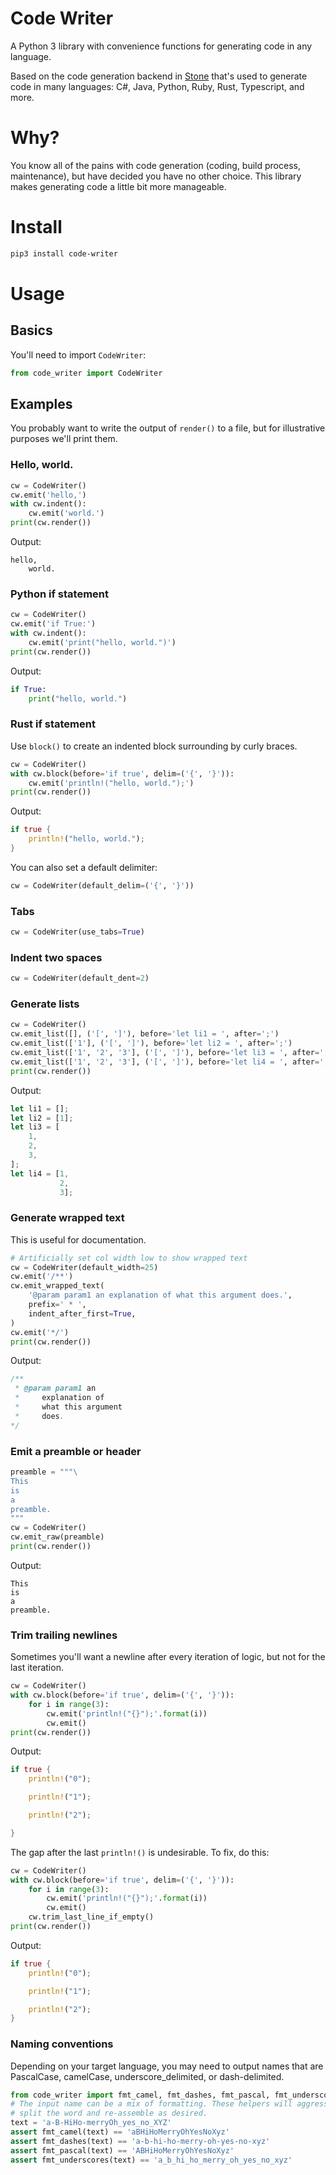 # Code Writer

A Python 3 library with convenience functions for generating code in any
language.

Based on the code generation backend in
[Stone](http://www.github.com/dropbox/stone) that's used to generate code in
many languages: C#, Java, Python, Ruby, Rust, Typescript, and more.

# Why?

You know all of the pains with code generation (coding, build process,
maintenance), but have decided you have no other choice. This library makes
generating code a little bit more manageable.

# Install

```bash
pip3 install code-writer
```

# Usage

## Basics

You'll need to import `CodeWriter`:

```python
from code_writer import CodeWriter
```

## Examples

You probably want to write the output of `render()` to a file, but for
illustrative purposes we'll print them.

### Hello, world.

```python
cw = CodeWriter()
cw.emit('hello,')
with cw.indent():
    cw.emit('world.')
print(cw.render())
```

Output:
```
hello,
    world.
```

### Python if statement

```python
cw = CodeWriter()
cw.emit('if True:')
with cw.indent():
    cw.emit('print("hello, world.")')
print(cw.render())
```

Output:
```python
if True:
    print("hello, world.")
```

### Rust if statement

Use `block()` to create an indented block surrounding by curly braces.

```python
cw = CodeWriter()
with cw.block(before='if true', delim=('{', '}')):
    cw.emit('println!("hello, world.");')
print(cw.render())
```

Output:
```rust
if true {
    println!("hello, world.");
}
```

You can also set a default delimiter:

```python
cw = CodeWriter(default_delim=('{', '}'))
```
### Tabs

```python
cw = CodeWriter(use_tabs=True)
```

### Indent two spaces
```python
cw = CodeWriter(default_dent=2)
```

### Generate lists

```python
cw = CodeWriter()
cw.emit_list([], ('[', ']'), before='let li1 = ', after=';')
cw.emit_list(['1'], ('[', ']'), before='let li2 = ', after=';')
cw.emit_list(['1', '2', '3'], ('[', ']'), before='let li3 = ', after=';')
cw.emit_list(['1', '2', '3'], ('[', ']'), before='let li4 = ', after=';', compact=True)
print(cw.render())
```

Output:
```rust
let li1 = [];
let li2 = [1];
let li3 = [
    1,
    2,
    3,
];
let li4 = [1,
           2,
           3];
```

### Generate wrapped text

This is useful for documentation.

```python
# Artificially set col width low to show wrapped text
cw = CodeWriter(default_width=25)
cw.emit('/**')
cw.emit_wrapped_text(
    '@param param1 an explanation of what this argument does.',
    prefix=' * ',
    indent_after_first=True,
)
cw.emit('*/')
print(cw.render())
```

Output:
```java
/**
 * @param param1 an
 *     explanation of
 *     what this argument
 *     does.
*/
```

### Emit a preamble or header
```python
preamble = """\
This
is
a
preamble.
"""
cw = CodeWriter()
cw.emit_raw(preamble)
print(cw.render())
```

Output:
```
This
is
a
preamble.
```

### Trim trailing newlines

Sometimes you'll want a newline after every iteration of logic, but not for the
last iteration.

```python
cw = CodeWriter()
with cw.block(before='if true', delim=('{', '}')):
    for i in range(3):
        cw.emit('println!("{}");'.format(i))
        cw.emit()
print(cw.render())
```

Output:
```rust
if true {
    println!("0");

    println!("1");

    println!("2");

}
```

The gap after the last `println!()` is undesirable. To fix, do this:

```python
cw = CodeWriter()
with cw.block(before='if true', delim=('{', '}')):
    for i in range(3):
        cw.emit('println!("{}");'.format(i))
        cw.emit()
    cw.trim_last_line_if_empty()
print(cw.render())
```

Output:
```rust
if true {
    println!("0");

    println!("1");

    println!("2");
}
```

### Naming conventions

Depending on your target language, you may need to output names that are
PascalCase, camelCase, underscore_delimited, or dash-delimited.

```python
from code_writer import fmt_camel, fmt_dashes, fmt_pascal, fmt_underscores
# The input name can be a mix of formatting. These helpers will aggressively
# split the word and re-assemble as desired.
text = 'a-B-HiHo-merryOh_yes_no_XYZ'
assert fmt_camel(text) == 'aBHiHoMerryOhYesNoXyz'
assert fmt_dashes(text) == 'a-b-hi-ho-merry-oh-yes-no-xyz'
assert fmt_pascal(text) == 'ABHiHoMerryOhYesNoXyz'
assert fmt_underscores(text) == 'a_b_hi_ho_merry_oh_yes_no_xyz'
```
